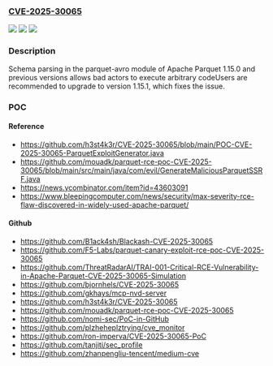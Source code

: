 ### [CVE-2025-30065](https://cve.mitre.org/cgi-bin/cvename.cgi?name=CVE-2025-30065)
![](https://img.shields.io/static/v1?label=Product&message=Apache%20Parquet%20Java&color=blue)
![](https://img.shields.io/static/v1?label=Version&message=0%20&color=brightgreen)
![](https://img.shields.io/static/v1?label=Vulnerability&message=CWE-502%20Deserialization%20of%20Untrusted%20Data&color=brightgreen)

### Description

Schema parsing in the parquet-avro module of Apache Parquet 1.15.0 and previous versions allows bad actors to execute arbitrary codeUsers are recommended to upgrade to version 1.15.1, which fixes the issue.

### POC

#### Reference
- https://github.com/h3st4k3r/CVE-2025-30065/blob/main/POC-CVE-2025-30065-ParquetExploitGenerator.java
- https://github.com/mouadk/parquet-rce-poc-CVE-2025-30065/blob/main/src/main/java/com/evil/GenerateMaliciousParquetSSRF.java
- https://news.ycombinator.com/item?id=43603091
- https://www.bleepingcomputer.com/news/security/max-severity-rce-flaw-discovered-in-widely-used-apache-parquet/

#### Github
- https://github.com/B1ack4sh/Blackash-CVE-2025-30065
- https://github.com/F5-Labs/parquet-canary-exploit-rce-poc-CVE-2025-30065
- https://github.com/ThreatRadarAI/TRAI-001-Critical-RCE-Vulnerability-in-Apache-Parquet-CVE-2025-30065-Simulation
- https://github.com/bjornhels/CVE-2025-30065
- https://github.com/gkhays/mcp-nvd-server
- https://github.com/h3st4k3r/CVE-2025-30065
- https://github.com/mouadk/parquet-rce-poc-CVE-2025-30065
- https://github.com/nomi-sec/PoC-in-GitHub
- https://github.com/plzheheplztrying/cve_monitor
- https://github.com/ron-imperva/CVE-2025-30065-PoC
- https://github.com/tanjiti/sec_profile
- https://github.com/zhanpengliu-tencent/medium-cve

